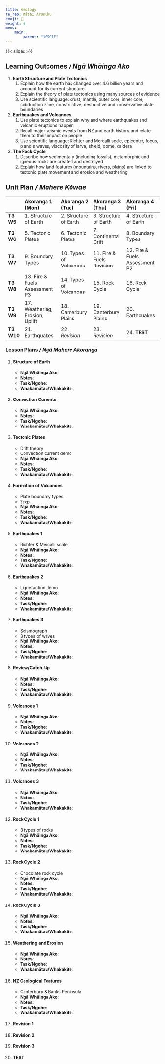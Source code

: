 ```yaml
---
title: Geology
te_reo: Mātai Aronuku
emoji: 🌋
weight: 6
menu:
    main:
        parent: "10SCIE"
---
```


<!-- 
1. Structure of Earth
    - Core, Outer Core, Mantle, Crust
    - Convection Currents, nuclear reactions, tectonic plate movement
2. Volcanoes
    - Label a diagram
    - Types of volcanoes: shield, cone, caldera, dome + examples a plenty
    - Shapes of volcanoes + distinguishing features
    - Lava viscosity relating to types of volcanoes
3. Tectonic Boundaries
    - Three types
    - NZ's boundary
    - Label tectonic boundary
    - Map of NZ + fault lines
    - Earthquakes
        + Measurement
        + Epicentre/focus
        + Energy scales
        + s/p waves
4. Rock Cycle
    - Formation of rock types
    - Weathering, erosion, uplift
 -->

{{< slides >}}

## Learning Outcomes _/ Ngā Whāinga Ako_ 

1. __Earth Structure and Plate Tectonics__
    1. Explain how the earth has changed over 4.6 billion years and  account for its current structure
    2. Explain the theory of plate tectonics using many sources of evidence
    3. Use scientific language:  crust, mantle, outer core, inner core, subduction zone, constructive, destructive and conservative plate boundaries
2. __Earthquakes and Volcanoes__
    1. Use plate tectonics to explain why and where earthquakes and volcanic eruptions happen
    2. Recall major seismic events from NZ and earth history and relate them to their impact on people
    3. Use scientific language: Richter and Mercalli scale, epicenter, focus, p and s waves, viscosity of larva, shield, dome, caldera
3. __The Rock Cycle__
    1. Describe how sedimentary (including fossils), metamorphic and igneous rocks are created and destroyed
    2. Explain how land features (mountains, rivers, plains) are linked to tectonic plate movement  and erosion and weathering

## Unit Plan _/ Mahere Kōwae_ 

|              | Akoranga 1 (Mon)                  | Akoranga 2 (Tue)          | Akoranga 3 (Thu)          | Akoranga 4 (Fri)               |
| :----------- | :-------------------------------- | :------------------------ | :------------------------ | :--------------------------    |
| __T3 W5__    | 1. Structure of Earth             | 2. Structure of Earth     | 3. Structure of Earth     | 4. Structure of Earth          |
| __T3 W6__    | 5. Tectonic Plates                | 6. Tectonic Plates        | 7. Continental Drift      | 8. Boundary Types              |
| __T3 W7__    | 9. Boundary Types                 | 10. Types of Volcanoes    | 11. Fire & Fuels Revision | 12. Fire & Fuels Assessment P2 |
| __T3 W8__    | 13. Fire & Fuels Assessment P3    | 14. Types of Volcanoes    | 15. Rock Cycle            | 16. Rock Cycle                 |
| __T3 W9__    | 17. Weathering, Erosion, Uplift   | 18. Canterbury Plains     | 19. Canterbury Plains     | 20. Earthquakes                |
| __T3 W10__   | 21. Earthquakes                   | 22. _Revision_            | 23. _Revision_            | 24. __TEST__                   |

### Lesson Plans _/ Ngā Mahere Akoranga_

1. #### Structure of Earth
    - __Ngā Whāinga Ako__: 
    - __Notes__: 
    - __Task/Ngohe__: 
    - __Whakamātau/Whakakite__: 

2. #### Convection Currents
    - __Ngā Whāinga Ako__: 
    - __Notes__: 
    - __Task/Ngohe__: 
    - __Whakamātau/Whakakite__: 

3. #### Tectonic Plates
    - Drift theory
    - Convection current demo
    - __Ngā Whāinga Ako__: 
    - __Notes__: 
    - __Task/Ngohe__: 
    - __Whakamātau/Whakakite__: 

4. #### Formation of Volcanoes
    - Plate boundary types
    - ?exp
    - __Ngā Whāinga Ako__: 
    - __Notes__: 
    - __Task/Ngohe__: 
    - __Whakamātau/Whakakite__: 

5. #### Earthquakes 1
    - Richter & Mercalli scale
    - __Ngā Whāinga Ako__: 
    - __Notes__: 
    - __Task/Ngohe__: 
    - __Whakamātau/Whakakite__: 

6. #### Earthquakes 2
    - Liquefaction demo
    - __Ngā Whāinga Ako__: 
    - __Notes__: 
    - __Task/Ngohe__: 
    - __Whakamātau/Whakakite__: 

7. #### Earthquakes 3
    - Seismograph
    - 3 types of waves
    - __Ngā Whāinga Ako__: 
    - __Notes__: 
    - __Task/Ngohe__: 
    - __Whakamātau/Whakakite__: 

8. #### Review/Catch-Up
    - __Ngā Whāinga Ako__: 
    - __Notes__: 
    - __Task/Ngohe__: 
    - __Whakamātau/Whakakite__: 

9. #### Volcanoes 1
    - __Ngā Whāinga Ako__: 
    - __Notes__: 
    - __Task/Ngohe__: 
    - __Whakamātau/Whakakite__: 

10. #### Volcanoes 2
    - __Ngā Whāinga Ako__: 
    - __Notes__: 
    - __Task/Ngohe__: 
    - __Whakamātau/Whakakite__: 

11. #### Volcanoes 3
    - __Ngā Whāinga Ako__: 
    - __Notes__: 
    - __Task/Ngohe__: 
    - __Whakamātau/Whakakite__: 

12. #### Rock Cycle 1
    - 3 types of rocks
    - __Ngā Whāinga Ako__: 
    - __Notes__: 
    - __Task/Ngohe__: 
    - __Whakamātau/Whakakite__: 

13. #### Rock Cycle 2
    - Chocolate rock cycle
    - __Ngā Whāinga Ako__: 
    - __Notes__: 
    - __Task/Ngohe__: 
    - __Whakamātau/Whakakite__: 

14. #### Rock Cycle 3
    - __Ngā Whāinga Ako__: 
    - __Notes__: 
    - __Task/Ngohe__: 
    - __Whakamātau/Whakakite__: 

15. #### Weathering and Erosion
    - __Ngā Whāinga Ako__: 
    - __Notes__: 
    - __Task/Ngohe__: 
    - __Whakamātau/Whakakite__: 

16. #### NZ Geological Features
    - Canterbury & Banks Peninsula
    - __Ngā Whāinga Ako__: 
    - __Notes__: 
    - __Task/Ngohe__: 
    - __Whakamātau/Whakakite__: 

17. #### Revision 1

18. #### Revision 2

19. #### Revision 3

20. #### TEST
